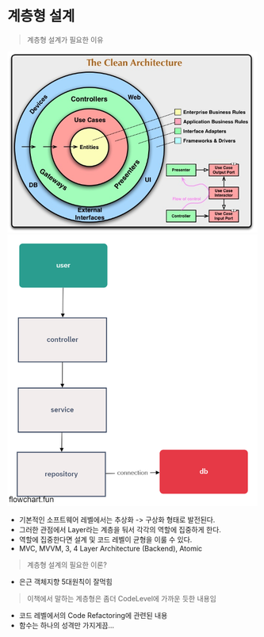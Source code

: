 # 계층형 설계

> 계층형 설계가 필요한 이유

![layer](./layer.PNG)
![layer_2](./layer_2.png)

- 기본적인 소프트웨어 레벨에서는 추상화 -> 구상화 형태로 발전된다.
- 그러한 관점에서 Layer라는 계층을 둬서 각각의 역할에 집중하게 한다.
- 역할에 집중한다면 설계 및 코드 레벨이 균형을 이룰 수 있다.
- MVC, MVVM, 3, 4 Layer Architecture (Backend), Atomic

> 계층형 설계의 필요한 이론?

- 은근 객체지향 5대원칙이 잘먹힘

> 이책에서 말하는 계층형은 좀더 CodeLevel에 가까운 듯한 내용임

- 코드 레벨에서의 Code Refactoring에 관련된 내용
- 함수는 하나의 성격만 가지게끔...
